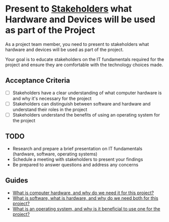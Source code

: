 [stakeholder]: /topics/project-management/stackeholder.md
[hardware]: /topics/programming/foundation/hardware/Summary.md
[software-hardware]: /topics/programming/foundation/SoftwareAndHardware.md
[operation-system]: /topics/programming/foundation/OperationSystemFundamentals.md

# Present to [Stakeholders][stakeholder] what Hardware and Devices will be used as part of the Project

As a project team member, you need to present to stakeholders what hardware and devices will be used as part of the project.

Your goal is to educate stakeholders on the IT fundamentals required for the project and ensure they are comfortable with the technology choices made.

## Acceptance Criteria

- [ ] Stakeholders have a clear understanding of what computer hardware is and why it's necessary for the project
- [ ] Stakeholders can distinguish between software and hardware and understand their roles in the project
- [ ] Stakeholders understand the benefits of using an operating system for the project

## TODO

* Research and prepare a brief presentation on IT fundamentals (hardware, software, operating systems)
* Schedule a meeting with stakeholders to present your findings
* Be prepared to answer questions and address any concerns

## Guides

- [What is computer hardware, and why do we need it for this project?][hardware]
- [What is software, what is hardware, and why do we need both for this project?][software-hardware]
- [What is an operating system, and why is it beneficial to use one for the project?][operation-system]
